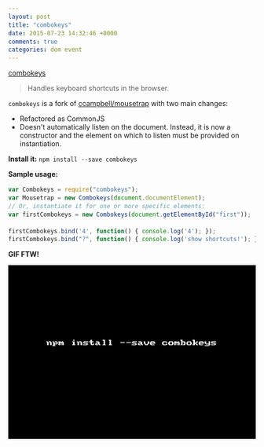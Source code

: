 ```yaml
---
layout: post
title: "combokeys"
date: 2015-07-23 14:32:46 +0000
comments: true
categories: dom event 
---
```


[combokeys](https://www.npmjs.com/package/combokeys)
> Handles keyboard shortcuts in the browser.

`combokeys` is a fork of [ccampbell/mousetrap](https://github.com/ccampbell/mousetrap) with two main changes:

* Refactored as CommonJS
* Doesn't automatically listen on the document. Instead, it is now a constructor and the element on which to listen must be provided on instantiation.

__Install it:__ ``` npm install --save combokeys ```

__Sample usage:__


```js
var Combokeys = require("combokeys");
var Mousetrap = new Combokeys(document.documentElement);
// Or, instantiate it for one or more specific elements:
var firstCombokeys = new Combokeys(document.getElementById("first"));

firstCombokeys.bind('4', function() { console.log('4'); });
firstCombokeys.bind("?", function() { console.log('show shortcuts!'); });

```

__GIF FTW!__

![combokeys](/images/combokeys/combokeys.gif)

